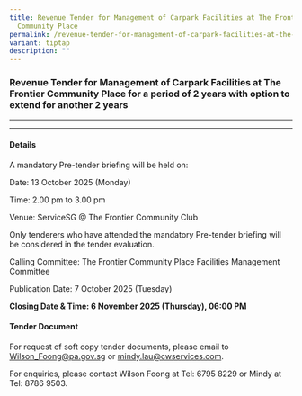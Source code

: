 ```yaml
---
title: Revenue Tender for Management of Carpark Facilities at The Frontier
  Community Place
permalink: /revenue-tender-for-management-of-carpark-facilities-at-the-frontier-community-place/
variant: tiptap
description: ""
---
```

<h3>Revenue Tender for Management of Carpark Facilities at The Frontier Community Place for a period of 2 years with option to extend for another 2 years</h3>
<hr>
<hr>
<h4>Details</h4>
<p>A mandatory Pre-tender briefing will be held on:</p>
<p>Date: 13 October 2025 (Monday)</p>
<p>Time: 2.00 pm to 3.00 pm</p>
<p>Venue: ServiceSG @ The Frontier Community Club</p>
<p>Only tenderers who have attended the mandatory Pre-tender briefing will
be considered in the tender evaluation.</p>
<p>Calling Committee: The Frontier Community Place Facilities Management
Committee</p>
<p>Publication Date: 7 October 2025 (Tuesday)</p>
<p><strong>Closing Date &amp; Time: 6 November 2025 (Thursday), 06:00 PM</strong>
</p>
<h4>Tender Document</h4>
<p>For request of soft copy tender documents, please email to <a href="mailto:Wilson_Foong@pa.gov.sg" rel="noopener noreferrer nofollow" target="_blank">Wilson_Foong@pa.gov.sg</a> or
<a href="mailto:mindy.lau@cwservices.com" rel="noopener noreferrer nofollow" target="_blank">mindy.lau@cwservices.com</a>.</p>
<p>For enquiries, please contact Wilson Foong at Tel: 6795 8229 or Mindy
at Tel: 8786 9503.</p>
<p></p>